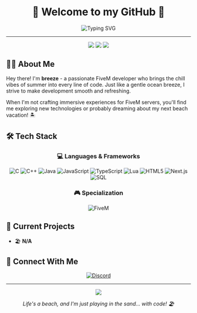 <div align="center">
  
# 🌊 Welcome to my GitHub 🌊

<img src="https://readme-typing-svg.herokuapp.com?font=Fira+Code&pause=1000&color=3ABFF8&center=true&vCenter=true&width=435&lines=FiveM+Lua+Developer;Full+Stack+Engineer;Creating+Digital+Experiences" alt="Typing SVG" />

</div>

---

<div align="center">
  <img src="https://img.shields.io/badge/Location-🏖️%20Beach%20Vibes-skyblue?style=for-the-badge" />
  <img src="https://img.shields.io/badge/Status-☀️%20Living%20the%20Dream-yellow?style=for-the-badge" />
  <img src="https://img.shields.io/badge/Mood-🌴%20Tropical-lightgreen?style=for-the-badge" />
</div>

## 🏄‍♂️ About Me

Hey there! I'm **breeze** - a passionate FiveM developer who brings the chill vibes of summer into every line of code. Just like a gentle ocean breeze, I strive to make development smooth and refreshing.

When I'm not crafting immersive experiences for FiveM servers, you'll find me exploring new technologies or probably dreaming about my next beach vacation! 🏝️

## 🛠️ Tech Stack

<div align="center">

### 💻 Languages & Frameworks

![C](https://img.shields.io/badge/C-00599C?style=for-the-badge&logo=c&logoColor=white)
![C++](https://img.shields.io/badge/C++-00599C?style=for-the-badge&logo=cplusplus&logoColor=white)
![Java](https://img.shields.io/badge/Java-ED8B00?style=for-the-badge&logo=openjdk&logoColor=white)
![JavaScript](https://img.shields.io/badge/JavaScript-F7DF1E?style=for-the-badge&logo=javascript&logoColor=black)
![TypeScript](https://img.shields.io/badge/TypeScript-007ACC?style=for-the-badge&logo=typescript&logoColor=white)
![Lua](https://img.shields.io/badge/Lua-2C2D72?style=for-the-badge&logo=lua&logoColor=white)
![HTML5](https://img.shields.io/badge/HTML5-E34C26?style=for-the-badge&logo=html5&logoColor=white)
![Next.js](https://img.shields.io/badge/Next.js-000000?style=for-the-badge&logo=nextdotjs&logoColor=white)
![SQL](https://img.shields.io/badge/SQL-4479A1?style=for-the-badge&logo=mysql&logoColor=white)

### 🎮 Specialization

![FiveM](https://img.shields.io/badge/FiveM-F40552?style=for-the-badge&logo=fivem&logoColor=white)

</div>

## 🌊 Current Projects

- 🏖️ **N/A**

## 🌺 Connect With Me

<div align="center">
  
[![Discord](https://img.shields.io/badge/Discord-breeze%237777-5865F2?style=for-the-badge&logo=discord&logoColor=white)](https://discordapp.com/users/1161931911489388565)

</div>

---

<div align="center">
  <img src="https://capsule-render.vercel.app/api?type=waving&color=gradient&customColorList=12,14,16,18,20&height=100&section=footer&animation=twinkling" />
  
  <p>
    <i>Life's a beach, and I'm just playing in the sand... with code! 🏖️</i>
  </p>
</div>
